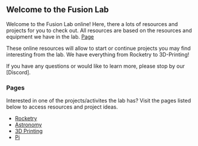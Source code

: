 ## Welcome to the Fusion Lab

Welcome to the Fusion Lab online! Here, there a lots of resources and projects for you to check out. All resources are based on the resources and equipment we have in the lab. [Page](pages/matplotlib.md)

These online resources will allow to start or continue projects you may find interesting from the lab. We have everything from Rocketry to 3D-Printing! 

If you have any questions or would like to learn more, please stop by our [Discord]. 



### Pages

Interested in one of the projects/activites the lab has? Visit the pages listed below to access resources and project ideas.

- [Rocketry](pages/rocketry.md)
- [Astronomy](pages/astronomy.md)
- [3D Printing](pages/print.md)
- [Pi](pages/pi.md)

